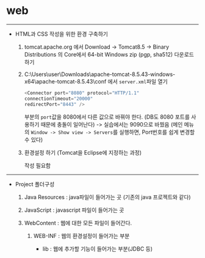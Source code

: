 # web

---

* HTML과 CSS 작성을 위한 환경 구축하기

	1. tomcat.apache.org 에서
		Download -> Tomcat8.5 -> Binary Distributions 의 Core에서 
		64-bit Windows zip (pgp, sha512) 다운로드 하기
		
	1. C:\Users\user\Downloads\apache-tomcat-8.5.43-windows-x64\apache-tomcat-8.5.43\conf
		에서 ``server.xml``파일 열기
		
		```java
		<Connector port="8080" protocol="HTTP/1.1"
		connectionTimeout="20000"
		redirectPort="8443" />
		```
	
		부분의 ``port``값을 8080에서 다른 값으로 바꿔야 한다.
		(DB도 8080 포트를 사용하기 때문에 충돌이 일어난다) -> 실습에서는 9090으로 바꿨음
		(메인 메뉴의 ``Window -> Show view -> Servers``를 실행하면, Port번호를 쉽게 변경할 수 있다)
		
	1. 환경설정 하기 (Tomcat을 Eclipse에 지정하는 과정)
		
		작성 필요함
		
---

* Project 폴더구성

	1. Java Resources : java파일이 들어가는 곳 (기존의 java 프로젝트와 같다)
	
	1. JavaScript : javascript 파일이 들어가는 곳

	1. WebContent : 웹에 대한 모든 파일이 들어간다.
	
		1. WEB-INF : 웹의 환경설정이 들어가는 부분
		
			- lib : 웹에 추가할 기능이 들어가는 부분(JDBC 등)